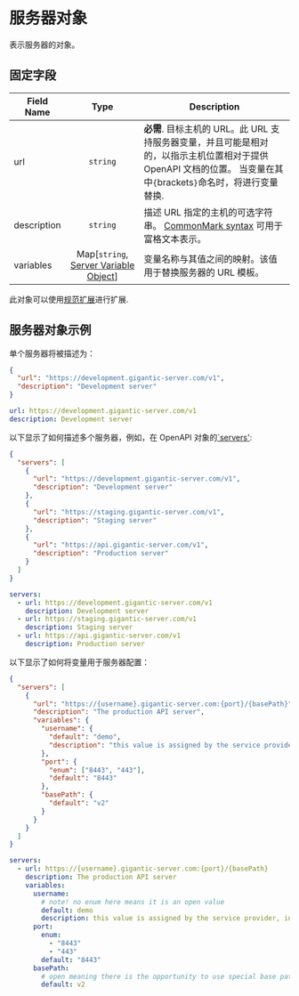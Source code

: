 # 服务器对象

表示服务器的对象。

## 固定字段

| Field Name                                  |                              Type                              | Description                                                                                                                                                        |
| ------------------------------------------- | :------------------------------------------------------------: | ------------------------------------------------------------------------------------------------------------------------------------------------------------------ |
| <a name="serverUrl"></a>url                 |                            `string`                            | **必需**. 目标主机的 URL。此 URL 支持服务器变量，并且可能是相对的，以指示主机位置相对于提供 OpenAPI 文档的位置。 当变量在其中`{`brackets`}`命名时，将进行变量替换. |
| <a name="serverDescription"></a>description |                            `string`                            | 描述 URL 指定的主机的可选字符串。 [CommonMark syntax](https://spec.commonmark.org/) 可用于富格文本表示。                                                           |
| <a name="serverVariables"></a>variables     | Map[`string`, [Server Variable Object](#serverVariableObject)] | 变量名称与其值之间的映射。该值用于替换服务器的 URL 模板。                                                                                                          |

此对象可以使用[规范扩展](#specificationExtensions)进行扩展.

## 服务器对象示例

单个服务器将被描述为：

```json
{
  "url": "https://development.gigantic-server.com/v1",
  "description": "Development server"
}
```

```yaml
url: https://development.gigantic-server.com/v1
description: Development server
```

以下显示了如何描述多个服务器，例如，在 OpenAPI 对象的[`servers'](#oasServers):

```json
{
  "servers": [
    {
      "url": "https://development.gigantic-server.com/v1",
      "description": "Development server"
    },
    {
      "url": "https://staging.gigantic-server.com/v1",
      "description": "Staging server"
    },
    {
      "url": "https://api.gigantic-server.com/v1",
      "description": "Production server"
    }
  ]
}
```

```yaml
servers:
  - url: https://development.gigantic-server.com/v1
    description: Development server
  - url: https://staging.gigantic-server.com/v1
    description: Staging server
  - url: https://api.gigantic-server.com/v1
    description: Production server
```

以下显示了如何将变量用于服务器配置：

```json
{
  "servers": [
    {
      "url": "https://{username}.gigantic-server.com:{port}/{basePath}",
      "description": "The production API server",
      "variables": {
        "username": {
          "default": "demo",
          "description": "this value is assigned by the service provider, in this example `gigantic-server.com`"
        },
        "port": {
          "enum": ["8443", "443"],
          "default": "8443"
        },
        "basePath": {
          "default": "v2"
        }
      }
    }
  ]
}
```

```yaml
servers:
  - url: https://{username}.gigantic-server.com:{port}/{basePath}
    description: The production API server
    variables:
      username:
        # note! no enum here means it is an open value
        default: demo
        description: this value is assigned by the service provider, in this example `gigantic-server.com`
      port:
        enum:
          - "8443"
          - "443"
        default: "8443"
      basePath:
        # open meaning there is the opportunity to use special base paths as assigned by the provider, default is `v2`
        default: v2
```
